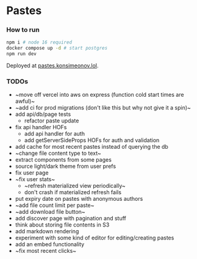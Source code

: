 # Pastes

### How to run
```bash
npm i # node 16 required
docker compose up -d # start postgres
npm run dev
```

Deployed at [pastes.konsimeonov.lol](https://pastes.konsimeonov.lol/).

### TODOs
- ~move off vercel into aws on express (function cold start times are awful)~
- ~add ci for prod migrations (don't like this but why not give it a spin)~
- add api/db/page tests
    - refactor paste update
- fix api handler HOFs
    - add api handler for auth
    - add getServerSideProps HOFs for auth and validation
- add cache for most recent pastes instead of querying the db
- ~change file content type to text~
- extract components from some pages
- source light/dark theme from user prefs
- fix user page
- ~fix user stats~
  - ~refresh materialized view periodically~
  - don't crash if materialized refresh fails
- put expiry date on pastes with anonymous authors
- ~add file count limit per paste~
- ~add download file button~
- add discover page with pagination and stuff
- think about storing file contents in S3
- add markdown rendering
- experiment with some kind of editor for editing/creating pastes
- add an embed functionality
- ~fix most recent clicks~
